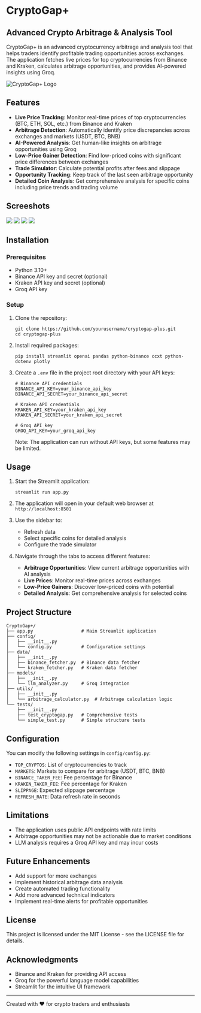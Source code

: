 # CryptoGap+

## Advanced Crypto Arbitrage & Analysis Tool

CryptoGap+ is an advanced cryptocurrency arbitrage and analysis tool that helps traders identify profitable trading opportunities across exchanges. The application fetches live prices for top cryptocurrencies from Binance and Kraken, calculates arbitrage opportunities, and provides AI-powered insights using Groq.

![CryptoGap+ Logo](https://img.icons8.com/color/96/000000/cryptocurrency.png)

## Features

- **Live Price Tracking**: Monitor real-time prices of top cryptocurrencies (BTC, ETH, SOL, etc.) from Binance and Kraken
- **Arbitrage Detection**: Automatically identify price discrepancies across exchanges and markets (USDT, BTC, BNB)
- **AI-Powered Analysis**: Get human-like insights on arbitrage opportunities using Groq
- **Low-Price Gainer Detection**: Find low-priced coins with significant price differences between exchanges
- **Trade Simulator**: Calculate potential profits after fees and slippage
- **Opportunity Tracking**: Keep track of the last seen arbitrage opportunity
- **Detailed Coin Analysis**: Get comprehensive analysis for specific coins including price trends and trading volume

## Screeshots

![](https://github.com/YBU666/CRYPTO-GAP/blob/main/cg1.png?raw=true)
![](https://github.com/YBU666/CRYPTO-GAP/blob/main/cg2.png?raw=true)
![](https://github.com/YBU666/CRYPTO-GAP/blob/main/cg3.png?raw=true)
![](https://github.com/YBU666/CRYPTO-GAP/blob/main/cg4.png?raw=true)

## Installation

### Prerequisites

- Python 3.10+
- Binance API key and secret (optional)
- Kraken API key and secret (optional)
- Groq API key

### Setup

1. Clone the repository:
   ```
   git clone https://github.com/yourusername/cryptogap-plus.git
   cd cryptogap-plus
   ```

2. Install required packages:
   ```
   pip install streamlit openai pandas python-binance ccxt python-dotenv plotly
   ```

3. Create a `.env` file in the project root directory with your API keys:
   ```
   # Binance API credentials
   BINANCE_API_KEY=your_binance_api_key
   BINANCE_API_SECRET=your_binance_api_secret

   # Kraken API credentials
   KRAKEN_API_KEY=your_kraken_api_key
   KRAKEN_API_SECRET=your_kraken_api_secret

   # Groq API key
   GROQ_API_KEY=your_groq_api_key
   ```

   Note: The application can run without API keys, but some features may be limited.

## Usage

1. Start the Streamlit application:
   ```
   streamlit run app.py
   ```

2. The application will open in your default web browser at `http://localhost:8501`

3. Use the sidebar to:
   - Refresh data
   - Select specific coins for detailed analysis
   - Configure the trade simulator

4. Navigate through the tabs to access different features:
   - **Arbitrage Opportunities**: View current arbitrage opportunities with AI analysis
   - **Live Prices**: Monitor real-time prices across exchanges
   - **Low-Price Gainers**: Discover low-priced coins with potential
   - **Detailed Analysis**: Get comprehensive analysis for selected coins

## Project Structure

```
CryptoGap+/
├── app.py                  # Main Streamlit application
├── config/
│   ├── __init__.py
│   └── config.py           # Configuration settings
├── data/
│   ├── __init__.py
│   ├── binance_fetcher.py  # Binance data fetcher
│   └── kraken_fetcher.py   # Kraken data fetcher
├── models/
│   ├── __init__.py
│   └── llm_analyzer.py     # Groq integration
├── utils/
│   ├── __init__.py
│   └── arbitrage_calculator.py  # Arbitrage calculation logic
└── tests/
    ├── __init__.py
    ├── test_cryptogap.py   # Comprehensive tests
    └── simple_test.py      # Simple structure tests
```

## Configuration

You can modify the following settings in `config/config.py`:

- `TOP_CRYPTOS`: List of cryptocurrencies to track
- `MARKETS`: Markets to compare for arbitrage (USDT, BTC, BNB)
- `BINANCE_TAKER_FEE`: Fee percentage for Binance
- `KRAKEN_TAKER_FEE`: Fee percentage for Kraken
- `SLIPPAGE`: Expected slippage percentage
- `REFRESH_RATE`: Data refresh rate in seconds

## Limitations

- The application uses public API endpoints with rate limits
- Arbitrage opportunities may not be actionable due to market conditions
- LLM analysis requires a Groq API key and may incur costs

## Future Enhancements

- Add support for more exchanges
- Implement historical arbitrage data analysis
- Create automated trading functionality
- Add more advanced technical indicators
- Implement real-time alerts for profitable opportunities

## License

This project is licensed under the MIT License - see the LICENSE file for details.

## Acknowledgments

- Binance and Kraken for providing API access
- Groq for the powerful language model capabilities
- Streamlit for the intuitive UI framework

---

Created with ❤️ for crypto traders and enthusiasts
